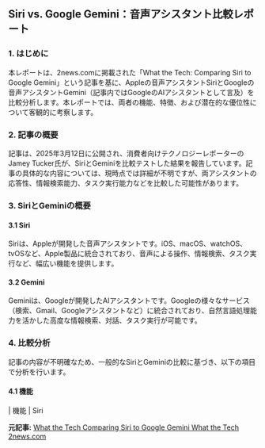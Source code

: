 ## Siri vs. Google Gemini：音声アシスタント比較レポート

### 1. はじめに

本レポートは、2news.comに掲載された「What the Tech: Comparing Siri to Google Gemini」という記事を基に、Appleの音声アシスタントSiriとGoogleの音声アシスタントGemini（記事内ではGoogleのAIアシスタントとして言及）を比較分析します。本レポートでは、両者の機能、特徴、および潜在的な優位性について客観的に考察します。

### 2. 記事の概要

記事は、2025年3月12日に公開され、消費者向けテクノロジーレポーターのJamey Tucker氏が、SiriとGeminiを比較テストした結果を報告しています。記事の具体的な内容については、現時点では詳細が不明ですが、両アシスタントの応答性、情報検索能力、タスク実行能力などを比較した可能性があります。

### 3. SiriとGeminiの概要

#### 3.1 Siri

Siriは、Appleが開発した音声アシスタントです。iOS、macOS、watchOS、tvOSなど、Apple製品に統合されており、音声による操作、情報検索、タスク実行など、幅広い機能を提供します。

#### 3.2 Gemini

Geminiは、Googleが開発したAIアシスタントです。Googleの様々なサービス（検索、Gmail、Googleアシスタントなど）に統合されており、自然言語処理能力を活かした高度な情報検索、対話、タスク実行が可能です。

### 4. 比較分析

記事の内容が不明確なため、一般的なSiriとGeminiの比較に基づき、以下の項目で分析を行います。

#### 4.1 機能

| 機能 | Siri 

**元記事:** [What the Tech Comparing Siri to Google Gemini What the Tech 2news.com](https://www.2news.com/features/what_the_tech/what-the-tech-comparing-siri-to-google-gemini/video_e511099e-139a-539b-87f8-2b22355d267c.html)